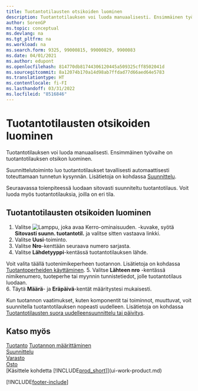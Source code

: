 ```yaml
---
title: Tuotantotilausten otsikoiden luominen
description: Tuotantotilauksen voi luoda manuaalisesti. Ensimmäinen työvaihe on tuotantotilauksen otsikon luominen.
author: SorenGP
ms.topic: conceptual
ms.devlang: na
ms.tgt_pltfrm: na
ms.workload: na
ms.search.form: 9325, 99000815, 99000829, 9900083
ms.date: 04/01/2021
ms.author: edupont
ms.openlocfilehash: 814770db81744306120445a509325cff8502041d
ms.sourcegitcommit: 8a12074b170a14d98ab7ffdad77d66aed64e5783
ms.translationtype: HT
ms.contentlocale: fi-FI
ms.lasthandoff: 03/31/2022
ms.locfileid: "8516846"
---
```

# <a name="create-production-order-headers"></a>Tuotantotilausten otsikoiden luominen

Tuotantotilauksen voi luoda manuaalisesti. Ensimmäinen työvaihe on tuotantotilauksen otsikon luominen.

Suunnittelutoiminto luo tuotantotilaukset tavallisesti automaattisesti toteuttamaan tunnetun kysynnän. Lisätietoja on kohdassa [Suunnittelu](production-planning.md).  

Seuraavassa toienpiteessä luodaan sitovasti suunniteltu tuotantotilaus. Voit luoda myös tuotantotilauksia, joilla on eri tila.  

## <a name="to-create-a-production-order-header"></a>Tuotantotilausten otsikoiden luominen

1. Valitse ![Lamppu, joka avaa Kerro-ominaisuuden.](media/ui-search/search_small.png "Kerro, mitä haluat tehdä") -kuvake, syötä **Sitovasti suunn. tuotantotil.** ja valitse sitten vastaava linkki.  
2. Valitse **Uusi**-toiminto.  
3. Valitse **Nro**-kenttään seuraava numero sarjasta.  
4. Valitse **Lähdetyyppi**-kentässä tuotantotilauksen lähde.

Voit valita täällä tuotenimikeperheen tuotannon. Lisätietoja on kohdassa [Tuotantoperheiden käyttäminen](production-how-work-family.md).
5. Valitse **Lähteen nro** -kentässä nimikenumero, tuoteperhe tai myynnin tunnistetiedot, jolle tuotantotilaus luodaan.  
6. Täytä **Määrä**- ja **Eräpäivä**-kentät määritystesi mukaisesti.  

Kun tuotannon vaatimukset, kuten komponentit tai toiminnot, muuttuvat, voit suunnitella tuotantotilauksen nopeasti uudelleen. Lisätietoja on kohdassa [Tuotantotilausten suora uudelleensuunnittelu tai päivitys](production-how-to-replan-refresh-production-orders.md).  

## <a name="see-also"></a>Katso myös

[Tuotanto](production-manage-manufacturing.md)
[Tuotannon määrittäminen](production-configure-production-processes.md)  
[Suunnittelu](production-planning.md)  
[Varasto](inventory-manage-inventory.md)  
[Osto](purchasing-manage-purchasing.md)  
[Käsittele kohdetta [!INCLUDE[prod_short](includes/prod_short.md)]](ui-work-product.md)


[!INCLUDE[footer-include](includes/footer-banner.md)]